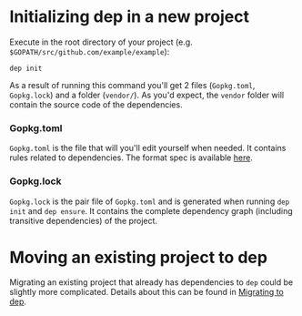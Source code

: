 # Initializing dep in a new project

Execute in the root directory of your project (e.g.
`$GOPATH/src/github.com/example/example`):

```
dep init
```

As a result of running this command you'll get 2 files (`Gopkg.toml`,
`Gopkg.lock`) and a folder (`vendor/`). As you'd expect, the `vendor` folder
will contain the source code of the dependencies.

### Gopkg.toml

`Gopkg.toml` is the file that will you'll edit yourself when needed. It contains
rules related to dependencies.  The format spec is available
[here](https://golang.github.io/dep/docs/Gopkg.toml.html).

### Gopkg.lock

`Gopkg.lock` is the pair file of `Gopkg.toml` and is generated when running `dep
init` and `dep ensure`. It contains the complete dependency graph (including
transitive dependencies) of the project.


# Moving an existing project to dep

Migrating an existing project that already has dependencies to `dep` could be
slightly more complicated.  Details about this can be found in [Migrating to dep](https://golang.github.io/dep/docs/migrating.html).
